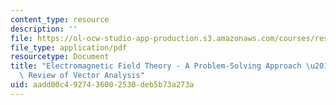 ```yaml
---
content_type: resource
description: ''
file: https://ol-ocw-studio-app-production.s3.amazonaws.com/courses/res-6-002-electromagnetic-field-theory-a-problem-solving-approach-spring-2008/aadd00c4927436002530deb5b73a273a_MITRES_6_002S08_chapter1.pdf
file_type: application/pdf
resourcetype: Document
title: "Electromagnetic Field Theory - A Problem-Solving Approach \u2013 Chapter 1:\
  \ Review of Vector Analysis"
uid: aadd00c4-9274-3600-2530-deb5b73a273a
---
```

